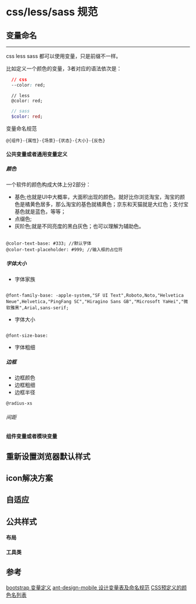 # css/less/sass 规范

## 变量命名

---

css less sass 都可以使用变量，只是前缀不一样。

比如定义一个颜色的变量，3者对应的语法依次是：

```css
  // css
  --color: red;
```

```less
  // less
  @color: red;
```

```sass
  // sass
  $color: red;
```

变量命名规范

`@{组件}-{属性}-{场景}-{状态}-{大小}-{反色}`

#### 公共变量或者通用变量定义



##### 颜色
 
一个软件的颜色构成大体上分2部分：

- 基色;也就是UI中大概率，大面积出现的颜色。就好比你浏览淘宝，淘宝的颜色是橘黄色居多，那么淘宝的基色就橘黄色；京东和天猫就是大红色；支付宝基色就是蓝色，等等；
- 点缀色;
- 灰阶色;就是不同亮度的黑白灰色；也可以理解为辅助色。

```less

@color-text-base: #333; //默认字体
@color-text-placeholder: #999; //输入框的占位符

````

##### 字体大小

- 字体家族

```less

@font-family-base: -apple-system,"SF UI Text",Roboto,Noto,"Helvetica Neue",Helvetica,"PingFang SC","Hiragino Sans GB","Microsoft YaHei","微软雅黑",Arial,sans-serif;

```

- 字体大小

```less

@font-size-base: 

```

- 字体粗细

##### 边框

 - 边框颜色
 - 边框粗细
 - 边框半径


```less
@radius-xs
```

###### 间距

#### 组件变量或者模块变量

## 重新设置浏览器默认样式

## icon解决方案

## 自适应

## 公共样式

#### 布局

#### 工具类

## 参考


[bootstrap 变量定义][1]
[ant-design-mobile 设计变量表及命名规范][2]
[CSS预定义的颜色名列表][3]

[1]:https://github.com/twbs/bootstrap "bootstrap github 地址"
[2]:https://github.com/ant-design/ant-design-mobile/wiki/%E8%AE%BE%E8%AE%A1%E5%8F%98%E9%87%8F%E8%A1%A8%E5%8F%8A%E5%91%BD%E5%90%8D%E8%A7%84%E8%8C%83 "ant-design-mobile 设计变量表及命名规范"
[3]:http://www.w3school.com.cn/cssref/css_colorsfull.asp "CSS 颜色名"
[4]:http://www.w3school.com.cn/cssref/css_colors.asp "css颜色"